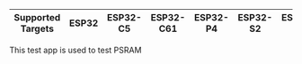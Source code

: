 | Supported Targets | ESP32 | ESP32-C5 | ESP32-C61 | ESP32-P4 | ESP32-S2 | ESP32-S3 |
| ----------------- | ----- | -------- | --------- | -------- | -------- | -------- |

This test app is used to test PSRAM
